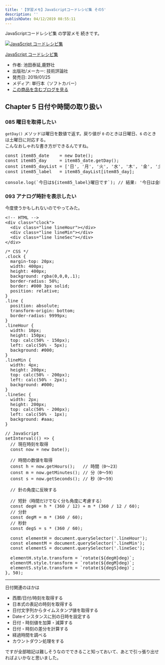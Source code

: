```yaml
---
title: '【学習メモ】JavaScriptコードレシピ集 その5'
description: ''
publishDate: 04/12/2019 08:55:11
---
```


<p>JavaScriptコードレシピ集 の学習メモ 続きです。</p>

<p><div class="hatena-asin-detail"><a href="http://www.amazon.co.jp/exec/obidos/ASIN/4297103680/hatena-blog-22/"><img src="https://cdn-ak.f.st-hatena.com/images/fotolife/j/jotaki/20190726/20190726111820.jpg" class="hatena-asin-detail-image" alt="JavaScript コードレシピ集" title="JavaScript コードレシピ集"></a><div class="hatena-asin-detail-info"><p class="hatena-asin-detail-title"><a href="http://www.amazon.co.jp/exec/obidos/ASIN/4297103680/hatena-blog-22/">JavaScript コードレシピ集</a></p><ul><li><span class="hatena-asin-detail-label">作者:</span> 池田泰延,鹿野壮</li><li><span class="hatena-asin-detail-label">出版社/メーカー:</span> 技術評論社</li><li><span class="hatena-asin-detail-label">発売日:</span> 2019/01/25</li><li><span class="hatena-asin-detail-label">メディア:</span> 単行本（ソフトカバー）</li><li><a href="http://d.hatena.ne.jp/asin/4297103680/hatena-blog-22" target="_blank">この商品を含むブログを見る</a></li></ul></div><div class="hatena-asin-detail-foot"></div></div></p>

<h2>Chapter 5 日付や時間の取り扱い</h2>

<h3>085 曜日を取得したい</h3>

<p><code>getDay()</code> メソッドは曜日を数値で返す。戻り値が <code>0</code> のときは日曜日、<code>6</code> のときは土曜日に対応する。<br/>
こんなおしゃれな書き方ができるんですね。</p>

<pre class="code lang-javascript" data-lang="javascript" data-unlink><span class="synStatement">const</span> item85_date    = <span class="synStatement">new</span> <span class="synType">Date</span>();
<span class="synStatement">const</span> item85_day     = item85_date.getDay();
<span class="synStatement">const</span> item85_dayList = <span class="synIdentifier">[</span><span class="synConstant">'日'</span>, <span class="synConstant">'月'</span>, <span class="synConstant">'火'</span>, <span class="synConstant">'水'</span>, <span class="synConstant">'木'</span>, <span class="synConstant">'金'</span>, <span class="synConstant">'土'</span><span class="synIdentifier">]</span>;
<span class="synStatement">const</span> item85_label   = item85_dayList<span class="synIdentifier">[</span>item85_day<span class="synIdentifier">]</span>;

console.log(`今日は$<span class="synIdentifier">{</span>item85_label<span class="synIdentifier">}</span>曜日です`); <span class="synComment">// 結果: '今日は金曜日です'</span>
</pre>

<h3>093 アナログ時計を表示したい</h3>

<p>今度使うかもしれないのでやってみた。</p>

<pre class="code lang-html" data-lang="html" data-unlink><span class="synComment">&lt;!-- HTML --&gt;</span>
<span class="synIdentifier">&lt;</span><span class="synStatement">div</span><span class="synIdentifier"> </span><span class="synType">class</span><span class="synIdentifier">=</span><span class="synConstant">&quot;clock&quot;</span><span class="synIdentifier">&gt;</span>
  <span class="synIdentifier">&lt;</span><span class="synStatement">div</span><span class="synIdentifier"> </span><span class="synType">class</span><span class="synIdentifier">=</span><span class="synConstant">&quot;line lineHour&quot;</span><span class="synIdentifier">&gt;&lt;/</span><span class="synStatement">div</span><span class="synIdentifier">&gt;</span>
  <span class="synIdentifier">&lt;</span><span class="synStatement">div</span><span class="synIdentifier"> </span><span class="synType">class</span><span class="synIdentifier">=</span><span class="synConstant">&quot;line lineMin&quot;</span><span class="synIdentifier">&gt;&lt;/</span><span class="synStatement">div</span><span class="synIdentifier">&gt;</span>
  <span class="synIdentifier">&lt;</span><span class="synStatement">div</span><span class="synIdentifier"> </span><span class="synType">class</span><span class="synIdentifier">=</span><span class="synConstant">&quot;line lineSec&quot;</span><span class="synIdentifier">&gt;&lt;/</span><span class="synStatement">div</span><span class="synIdentifier">&gt;</span>
<span class="synIdentifier">&lt;/</span><span class="synStatement">div</span><span class="synIdentifier">&gt;</span>
</pre>

<pre class="code lang-css" data-lang="css" data-unlink><span class="synComment">/* CSS */</span>
<span class="synIdentifier">.clock</span> <span class="synIdentifier">{</span>
  <span class="synType">margin-top</span>: <span class="synConstant">20px</span>;
  <span class="synType">width</span>: <span class="synConstant">400px</span>;
  <span class="synType">height</span>: <span class="synConstant">400px</span>;
  <span class="synType">background</span>: <span class="synIdentifier">rgba(</span><span class="synConstant">0</span><span class="synIdentifier">,</span><span class="synConstant">0</span><span class="synIdentifier">,</span><span class="synConstant">0</span><span class="synIdentifier">,</span><span class="synConstant">.1</span><span class="synIdentifier">)</span>;
  <span class="synType">border-radius</span>: <span class="synConstant">50%</span>;
  <span class="synType">border</span>: <span class="synConstant">#000</span> <span class="synConstant">3px</span> <span class="synConstant">solid</span>;
  <span class="synType">position</span>: <span class="synConstant">relative</span>;
<span class="synIdentifier">}</span>
<span class="synIdentifier">.line</span> <span class="synIdentifier">{</span>
  <span class="synType">position</span>: <span class="synConstant">absolute</span>;
  <span class="synType">transform-origin</span>: <span class="synConstant">bottom</span>;
  <span class="synType">border-radius</span>: <span class="synConstant">9999px</span>;
<span class="synIdentifier">}</span>
<span class="synIdentifier">.lineHour</span> <span class="synIdentifier">{</span>
  <span class="synType">width</span>: <span class="synConstant">10px</span>;
  <span class="synType">height</span>: <span class="synConstant">150px</span>;
  <span class="synType">top</span>: calc(<span class="synConstant">50%</span> - <span class="synConstant">150px</span>);
  <span class="synType">left</span>: calc(<span class="synConstant">50%</span> - <span class="synConstant">5px</span>);
  <span class="synType">background</span>: <span class="synConstant">#000</span>;
<span class="synIdentifier">}</span>
<span class="synIdentifier">.lineMin</span> <span class="synIdentifier">{</span>
  <span class="synType">width</span>: <span class="synConstant">4px</span>;
  <span class="synType">height</span>: <span class="synConstant">200px</span>;
  <span class="synType">top</span>: calc(<span class="synConstant">50%</span> - <span class="synConstant">200px</span>);
  <span class="synType">left</span>: calc(<span class="synConstant">50%</span> - <span class="synConstant">2px</span>);
  <span class="synType">background</span>: <span class="synConstant">#000</span>;
<span class="synIdentifier">}</span>
<span class="synIdentifier">.lineSec</span> <span class="synIdentifier">{</span>
  <span class="synType">width</span>: <span class="synConstant">2px</span>;
  <span class="synType">height</span>: <span class="synConstant">200px</span>;
  <span class="synType">top</span>: calc(<span class="synConstant">50%</span> - <span class="synConstant">200px</span>);
  <span class="synType">left</span>: calc(<span class="synConstant">50%</span> - <span class="synConstant">1px</span>);
  <span class="synType">background</span>: <span class="synConstant">#aaa</span>;
<span class="synIdentifier">}</span>
</pre>

<pre class="code lang-javascript" data-lang="javascript" data-unlink><span class="synComment">// JavaScript</span>
setInterval(() =&gt; <span class="synIdentifier">{</span>
  <span class="synComment">// 現在時刻を取得</span>
  <span class="synStatement">const</span> now = <span class="synStatement">new</span> <span class="synType">Date</span>();

  <span class="synComment">// 時間の数値を取得</span>
  <span class="synStatement">const</span> h = now.getHours();   <span class="synComment">// 時間（0〜23）</span>
  <span class="synStatement">const</span> m = now.getMinutes(); <span class="synComment">// 分（0〜59）</span>
  <span class="synStatement">const</span> s = now.getSeconds(); <span class="synComment">// 秒（0〜59）</span>

  <span class="synComment">// 針の角度に反映する</span>

  <span class="synComment">// 短針（時間だけでなく分も角度に考慮する）</span>
  <span class="synStatement">const</span> degH = h * (360 / 12) + m * (360 / 12 / 60);
  <span class="synComment">// 分針</span>
  <span class="synStatement">const</span> degM = m * (360 / 60);
  <span class="synComment">// 秒針</span>
  <span class="synStatement">const</span> degS = s * (360 / 60);

  <span class="synStatement">const</span> elementH = <span class="synStatement">document</span>.querySelector(<span class="synConstant">'.lineHour'</span>);
  <span class="synStatement">const</span> elementM = <span class="synStatement">document</span>.querySelector(<span class="synConstant">'.lineMin'</span>);
  <span class="synStatement">const</span> elementS = <span class="synStatement">document</span>.querySelector(<span class="synConstant">'.lineSec'</span>);

  elementH.style.transform = `rotate($<span class="synIdentifier">{</span>degH<span class="synIdentifier">}</span>deg)`;
  elementM.style.transform = `rotate($<span class="synIdentifier">{</span>degM<span class="synIdentifier">}</span>deg)`;
  elementS.style.transform = `rotate($<span class="synIdentifier">{</span>degS<span class="synIdentifier">}</span>deg)`;
<span class="synIdentifier">}</span>, 50);
</pre>

<hr />

<p>日付関連のほかは</p>

<ul>
<li>西暦/日付/時刻を取得する</li>
<li>日本式の表記の時刻を取得する</li>
<li>日付文字列からタイムスタンプ値を取得する</li>
<li>Dateインスタンスに別の日時を設定する</li>
<li>日付・時刻値を加算・減算する</li>
<li>日付・時刻の差分を計算する</li>
<li>経過時間を調べる</li>
<li>カウントダウン処理をする</li>
</ul>

<p>ですが全部暗記は難しそうなのでできること知っておいて、あとで引っ張り出せればよいかなと思いました。</p>
